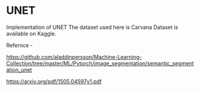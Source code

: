 # UNET

Implementation of UNET 
The dataset used here is Carvana Dataset is available on Kaggle.


Refernce - 

https://github.com/aladdinpersson/Machine-Learning-Collection/tree/master/ML/Pytorch/image_segmentation/semantic_segmentation_unet

https://arxiv.org/pdf/1505.04597v1.pdf
